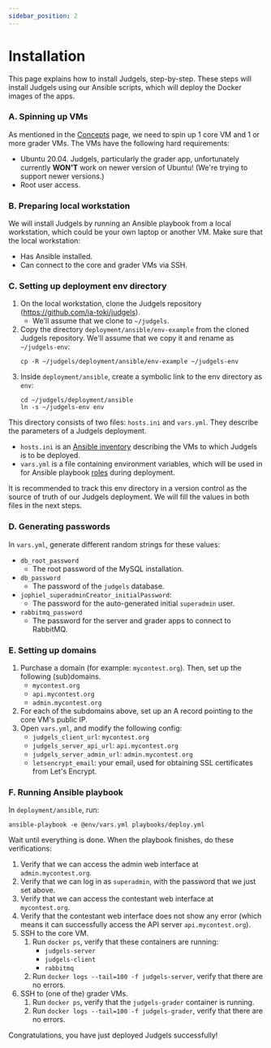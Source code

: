 ```yaml
---
sidebar_position: 2
---
```


# Installation

This page explains how to install Judgels, step-by-step. These steps will install Judgels using our Ansible scripts, which will deploy the Docker images of the apps.

### A. Spinning up VMs

As mentioned in the [Concepts](/docs/deployment/concepts) page, we need to spin up 1 core VM and 1 or more grader VMs. The VMs have the following hard requirements:

- Ubuntu 20.04. Judgels, particularly the grader app, unfortunately currently **WON'T** work on newer version of Ubuntu! (We're trying to support newer versions.)
- Root user access.

### B. Preparing local workstation

We will install Judgels by running an Ansible playbook from a local workstation, which could be your own laptop or another VM. Make sure that the local workstation:

- Has Ansible installed.
- Can connect to the core and grader VMs via SSH.

### C. Setting up deployment env directory

1. On the local workstation, clone the Judgels repository (https://github.com/ia-toki/judgels).
   - We'll assume that we clone to `~/judgels`.
1. Copy the directory `deployment/ansible/env-example` from the cloned Judgels repository. We'll assume that we copy it and rename as `~/judgels-env`:
   ```
   cp -R ~/judgels/deployment/ansible/env-example ~/judgels-env
   ```
1. Inside `deployment/ansible`, create a symbolic link to the env directory as `env`:
   ```
   cd ~/judgels/deployment/ansible
   ln -s ~/judgels-env env
   ```

This directory consists of two files: `hosts.ini` and `vars.yml`. They describe the parameters of a Judgels deployment.

- `hosts.ini` is an [Ansible inventory](https://docs.ansible.com/ansible/latest/user_guide/intro_inventory.html) describing the VMs to which Judgels is to be deployed.
- `vars.yml` is a file containing environment variables, which will be used in for Ansible playbook [roles](https://github.com/ia-toki/judgels/tree/master/deployment/ansible/roles) during deployment.

It is recommended to track this env directory in a version control as the source of truth of our Judgels deployment. We will fill the values in both files in the next steps.

### D. Generating passwords

In `vars.yml`, generate different random strings for these values:

- `db_root_password`
   * The root password of the MySQL installation.
- `db_password`
   * The password of the `judgels` database.
- `jophiel_superadminCreator_initialPassword`:
   * The password for the auto-generated initial `superadmin` user.
- `rabbitmq_password`
   * The password for the server and grader apps to connect to RabbitMQ.

### E. Setting up domains

1. Purchase a domain (for example: `mycontest.org`). Then, set up the following (sub)domains.
   - `mycontest.org`
   - `api.mycontest.org`
   - `admin.mycontest.org`
1. For each of the subdomains above, set up an A record pointing to the core VM's public IP.
1. Open `vars.yml`, and modify the following config:
   - `judgels_client_url`: `mycontest.org`
   - `judgels_server_api_url`: `api.mycontest.org`
   - `judgels_server_admin_url`: `admin.mycontest.org`
   - `letsencrypt_email`: your email, used for obtaining SSL certificates from Let's Encrypt.

### F. Running Ansible playbook

In `deployment/ansible`, run:

```
ansible-playbook -e @env/vars.yml playbooks/deploy.yml
```

Wait until everything is done. When the playbook finishes, do these verifications:

1. Verify that we can access the admin web interface at `admin.mycontest.org`.
1. Verify that we can log in as `superadmin`, with the password that we just set above.
1. Verify that we can access the contestant web interface at `mycontest.org`.
1. Verify that the contestant web interface does not show any error (which means it can successfully access the API server `api.mycontest.org`).
1. SSH to the core VM.
   1. Run `docker ps`, verify that these containers are running:
      * `judgels-server`
      * `judgels-client`
      * `rabbitmq`
   1. Run `docker logs --tail=100 -f judgels-server`, verify that there are no errors.
1. SSH to (one of the) grader VMs.
   1. Run `docker ps`, verify that the `judgels-grader` container is running.
   1. Run `docker logs --tail=100 -f judgels-grader`, verify that there are no errors.

Congratulations, you have just deployed Judgels successfully!
